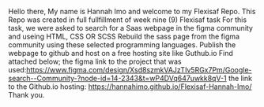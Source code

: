 Hello there,
My name is Hannah Imo and welcome to my Flexisaf Repo.
This Repo was created in full fullfillment of week nine (9) Flexisaf task
For this task, we were asked to search for a Saas webpage in the figma community and useing HTML, CSS OR SCSS
Rebuild the sass page from the figma community using these selected programming languages.
Publish the webpage to github and host on a free hosting site like Guthub.io
Find attached below;
the figma link to the project that was used:https://www.figma.com/design/Xsd8szmkVAJzTIv5RGx7Pm/Google-search--Community-?node-id=14-2343&t=wP4DVq647uwkk8qV-1
the link to the Github.io hosting: https://hannahimo.github.io/Flexisaf-Hannah-Imo/ 
Thank you.
